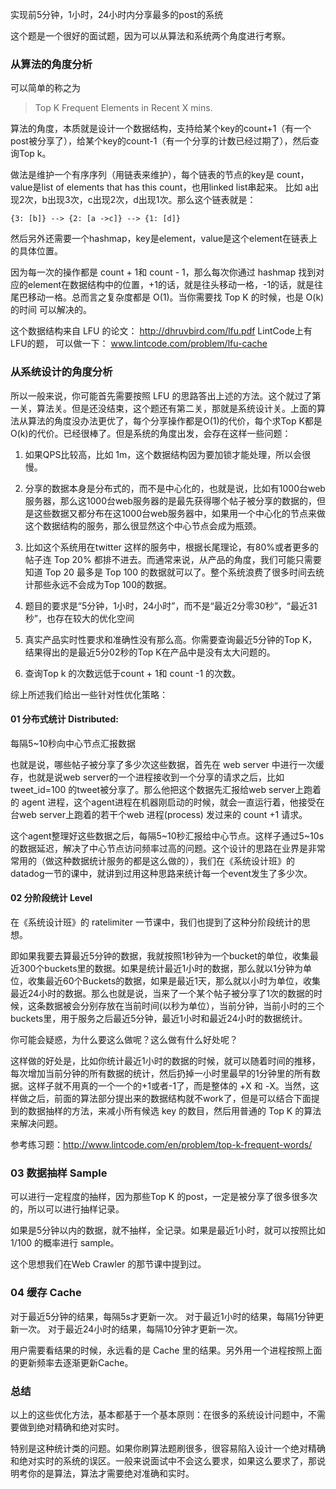 实现前5分钟，1小时，24小时内分享最多的post的系统

这个题是一个很好的面试题，因为可以从算法和系统两个角度进行考察。

### 从算法的角度分析

可以简单的称之为
> Top K Frequent Elements in Recent X mins.

算法的角度，本质就是设计一个数据结构，支持给某个key的count+1（有一个post被分享了），给某个key的count-1（有一个分享的计数已经过期了），然后查询Top k。

做法是维护一个有序序列（用链表来维护），每个链表的节点的key是 count，value是list of elements that has this count，也用linked list串起来。 比如 a出现2次，b出现3次，c出现2次，d出现1次。那么这个链表就是：

    {3: [b]} --> {2: [a ->c]} --> {1: [d]}

然后另外还需要一个hashmap，key是element，value是这个element在链表上的具体位置。

因为每一次的操作都是 count + 1和 count - 1，那么每次你通过 hashmap 找到对应的element在数据结构中的位置，+1的话，就是往头移动一格，-1的话，就是往尾巴移动一格。总而言之复杂度都是 O(1)。当你需要找 Top K 的时候，也是 O(k)的时间 可以解决的。

这个数据结构来自 LFU 的论文：
http://dhruvbird.com/lfu.pdf
LintCode上有LFU的题， 可以做一下：
www.lintcode.com/problem/lfu-cache

### 从系统设计的角度分析
所以一般来说，你可能首先需要按照 LFU 的思路答出上述的方法。这个就过了第一关，算法关。但是还没结束，这个题还有第二关，那就是系统设计关。上面的算法从算法的角度没办法更优了，每个分享操作都是O(1)的代价，每个求Top K都是O(k)的代价。已经很棒了。但是系统的角度出发，会存在这样一些问题：

1. 如果QPS比较高，比如 1m，这个数据结构因为要加锁才能处理，所以会很慢。

2. 分享的数据本身是分布式的，而不是中心化的，也就是说，比如有1000台web服务器，那么这1000台web服务器的是最先获得哪个帖子被分享的数据的，但是这些数据又都分布在这1000台web服务器中，如果用一个中心化的节点来做这个数据结构的服务，那么很显然这个中心节点会成为瓶颈。

3. 比如这个系统用在twitter 这样的服务中，根据长尾理论，有80%或者更多的帖子连 Top 20% 都排不进去。而通常来说，从产品的角度，我们可能只需要知道 Top 20 最多是 Top 100 的数据就可以了。整个系统浪费了很多时间去统计那些永远不会成为Top 100的数据。

4. 题目的要求是“5分钟，1小时，24小时”，而不是“最近2分零30秒”，“最近31秒”，也存在较大的优化空间

5. 真实产品实时性要求和准确性没有那么高。你需要查询最近5分钟的Top K，结果得出的是最近5分02秒的Top K在产品中是没有太大问题的。

6. 查询Top k 的次数远低于count + 1和 count -1 的次数。

综上所述我们给出一些针对性优化策略：

#### 01 分布式统计 Distributed:

每隔5~10秒向中心节点汇报数据

也就是说，哪些帖子被分享了多少次这些数据，首先在 web server 中进行一次缓存，也就是说web server的一个进程接收到一个分享的请求之后，比如 tweet_id=100 的tweet被分享了。那么他把这个数据先汇报给web server上跑着的 agent 进程，这个agent进程在机器刚启动的时候，就会一直运行着，他接受在台web server上跑着的若干个web 进程(process) 发过来的 count +1 请求。

这个agent整理好这些数据之后，每隔5~10秒汇报给中心节点。这样子通过5~10s的数据延迟，解决了中心节点访问频率过高的问题。这个设计的思路在业界是非常常用的（做这种数据统计服务的都是这么做的），我们在《系统设计班》的datadog一节的课中，就讲到过用这种思路来统计每一个event发生了多少次。

#### 02 分阶段统计 Level

在《系统设计班》的 ratelimiter 一节课中，我们也提到了这种分阶段统计的思想。

即如果我要去算最近5分钟的数据，我就按照1秒钟为一个bucket的单位，收集最近300个buckets里的数据。如果是统计最近1小时的数据，那么就以1分钟为单位，收集最近60个Buckets的数据，如果是最近1天，那么就以小时为单位，收集最近24小时的数据。那么也就是说，当来了一个某个帖子被分享了1次的数据的时候，这条数据被会分别存放在当前时间(以秒为单位），当前分钟，当前小时的三个buckets里，用于服务之后最近5分钟，最近1小时和最近24小时的数据统计。

你可能会疑惑，为什么要这么做呢？这么做有什么好处呢？

这样做的好处是，比如你统计最近1小时的数据的时候，就可以随着时间的推移，每次增加当前分钟的所有数据的统计，然后扔掉一小时里最早的1分钟里的所有数据。这样子就不用真的一个一个的+1或者-1了，而是整体的 +X 和 -X。当然，这样做之后，前面的算法部分提出来的数据结构就不work了，但是可以结合下面提到的数据抽样的方法，来减小所有候选 key 的数目，然后用普通的 Top K 的算法来解决问题。

参考练习题：http://www.lintcode.com/en/problem/top-k-frequent-words/

### 03 数据抽样 Sample

可以进行一定程度的抽样，因为那些Top K 的post，一定是被分享了很多很多次的，所以可以进行抽样记录。

如果是5分钟以内的数据，就不抽样，全记录。如果是最近1小时，就可以按照比如 1/100 的概率进行 sample。

这个思想我们在Web Crawler 的那节课中提到过。

### 04 缓存 Cache

对于最近5分钟的结果，每隔5s才更新一次。
对于最近1小时的结果，每隔1分钟更新一次。
对于最近24小时的结果，每隔10分钟才更新一次。

用户需要看结果的时候，永远看的是 Cache 里的结果。另外用一个进程按照上面的更新频率去逐渐更新Cache。

### 总结
以上的这些优化方法，基本都基于一个基本原则：在很多的系统设计问题中，不需要做到绝对精确和绝对实时。

特别是这种统计类的问题。如果你刷算法题刷很多，很容易陷入设计一个绝对精确和绝对实时的系统的误区。一般来说面试中不会这么要求，如果这么要求了，那说明考你的是算法，算法才需要绝对准确和实时。